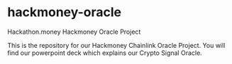 # hackmoney-oracle
Hackathon.money Hackmoney Oracle Project

This is the repository for our Hackmoney Chainlink Oracle Project.
You will find our powerpoint deck which explains our Crypto Signal Oracle.
